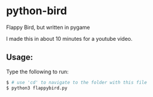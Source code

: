# python-bird
Flappy Bird, but written in pygame

I made this in about 10 minutes for a youtube video.

## Usage:

Type the following to run:

```sh
$ # use 'cd' to navigate to the folder with this file
$ python3 flappybird.py
```
